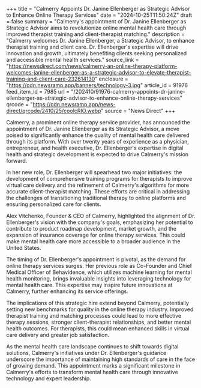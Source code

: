 +++
title = "Calmerry Appoints Dr. Janine Ellenberger as Strategic Advisor to Enhance Online Therapy Services"
date = "2024-10-25T11:50:24Z"
draft = false
summary = "Calmerry's appointment of Dr. Janine Ellenberger as Strategic Advisor aims to revolutionize online mental health care through improved therapist training and client-therapist matching."
description = "Calmerry welcomes Dr. Janine Ellenberger, a Strategic Advisor, to enhance therapist training and client care. Dr. Ellenberger's expertise will drive innovation and growth, ultimately benefiting clients seeking personalized and accessible mental health services."
source_link = "https://newsdirect.com/news/calmerry-an-online-therapy-platform-welcomes-janine-ellenberger-as-a-strategic-advisor-to-elevate-therapist-training-and-client-care-232614130"
enclosure = "https://cdn.newsramp.app/banners/technology-3.jpg"
article_id = 91976
feed_item_id = 7985
url = "/202410/91976-calmerry-appoints-dr-janine-ellenberger-as-strategic-advisor-to-enhance-online-therapy-services"
qrcode = "https://cdn.newsramp.app/news-direct/qrcode/2410/25/coolcRIO.webp"
source = "News Direct"
+++

<p>Calmerry, a prominent online therapy service provider, has announced the appointment of Dr. Janine Ellenberger as its Strategic Advisor, a move poised to significantly enhance the quality of mental health care delivered through its platform. With over twenty years of experience as a physician, entrepreneur, and health executive, Dr. Ellenberger's expertise in digital health and strategic development is expected to drive Calmerry's mission forward.</p><p>In her new role, Dr. Ellenberger will spearhead two major initiatives: the development of comprehensive training programs for therapists to improve virtual care delivery and the refinement of Calmerry's algorithms for more accurate client-therapist matching. These efforts are critical in addressing the challenges of transitioning traditional therapy to online platforms and ensuring personalized care for clients.</p><p>Alex Vitchenko, Founder & CEO of Calmerry, highlighted the alignment of Dr. Ellenberger's vision with the company's goals, emphasizing her potential to contribute to product roadmap development, market growth, and the expansion of insurance coverage for online therapy services. This could make mental health care more accessible to a broader audience in the United States.</p><p>The timing of Dr. Ellenberger's appointment is pivotal, as the demand for online therapy services surges. Her previous role as Co-Founder and Chief Medical Officer of Behavidence, which utilizes machine learning for mental health monitoring, brings invaluable insights into leveraging technology for mental health care. This expertise may inspire future innovations at Calmerry, further enhancing its service offerings.</p><p>The implications of this strategic hire extend beyond Calmerry, potentially setting new benchmarks for quality in the online therapy industry. Improved therapist training and matching processes could lead to more effective therapy sessions, stronger client-therapist relationships, and better mental health outcomes. For therapists, this could mean enhanced skills in virtual care delivery and greater job satisfaction.</p><p>As the mental health care landscape continues to shift towards digital solutions, Calmerry's initiatives under Dr. Ellenberger's guidance underscore the importance of maintaining high standards of care in the face of growing demand. This appointment marks a significant milestone in Calmerry's efforts to transform mental health care through innovative technology and expert leadership.</p>